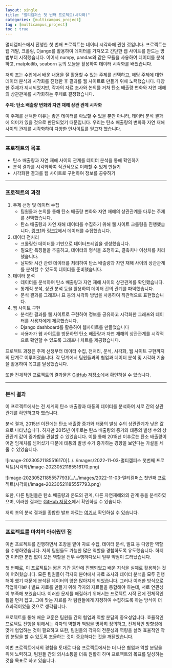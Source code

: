```yaml
---
layout: single
title: "멀티캠퍼스 첫 번째 프로젝트(시각화)"
categories: [multicampus_project]
tag : [multicampus_project]
toc : true
---
```


멀티캠퍼스에서 진행한 첫 번째 프로젝트는 데이터 시각화에 관한 것입니다. 프로젝트는 웹 개발, 크롤링, Django를 활용하여 데이터를 가져오고 간단한 웹 사이트를 만드는 방법부터 시작했습니다. 이어서 numpy, pandas와 같은 모듈을 사용하여 데이터를 분석하고, matplotlib, seaborn 등의 모듈을 활용하여 데이터 시각화를 배웠습니다.

저희 조는 수업에서 배운 내용을 잘 활용할 수 있는 주제를 선택하고, 해당 주제에 대한 데이터 분석과 시각화를 진행한 후 결과를 웹 사이트로 만들기 위해 노력했습니다. 다양한 주제가 제시되었지만, 각자의 자료 조사와 논의를 거쳐 탄소 배출량 변화와 자연 재해의 상관관계를 시각화하는 주제로 결정했습니다.

**주제: 탄소 배출량 변화와 자연 재해 상관 관계 시각화**

이 주제를 선택한 이유는 좋은 데이터를 확보할 수 있을 뿐만 아니라, 데이터 분석 결과에 의미가 있을 것으로 판단되었기 때문입니다. 우리는 탄소 배출량의 변화와 자연 재해 사이의 관계를 시각화하여 다양한 인사이트를 얻고자 했습니다.

------

### 프로젝트의 목표

- 탄소 배출량과 자연 재해 사이의 관계를 데이터 분석을 통해 확인하기
- 분석 결과를 시각화하여 직관적으로 이해할 수 있게 만들기
- 시각화한 결과를 웹 사이트로 구현하여 정보를 공유하기

------

### 프로젝트의 과정

1. 주제 선정 및 데이터 수집
   - 팀원들과 논의를 통해 탄소 배출량 변화와 자연 재해의 상관관계를 다루는 주제를 선택했습니다.
   - 탄소 배출량과 자연 재해 데이터를 수집하기 위해 웹 사이트 크롤링을 진행했습니다. [링크1](http://tropical.atmos.colostate.edu/Realtime/index.php?arch&loc=global)와 [링크2](https://databank.worldbank.org/reports.aspx?source=2&series=EN.ATM.CO2E.PC&country=)에서 데이터를 수집했습니다.
2. 데이터 전처리
   - 크롤링한 데이터를 기반으로 데이터프레임을 생성했습니다.
   - 필요한 특징들을 추출하고, 데이터의 형식을 조정하고, 결측치나 이상치를 처리했습니다.
   - 날짜와 시간 관련 데이터를 처리하여 탄소 배출량과 자연 재해 사이의 상관관계를 분석할 수 있도록 데이터를 준비했습니다.
3. 데이터 분석
   - 데이터를 분석하여 탄소 배출량과 자연 재해 사이의 상관관계를 확인했습니다.
   - 통계적 분석, 상관 분석 등을 활용하여 데이터 간의 관계를 파악했습니다.
   - 분석 결과를 그래프나 표 등의 시각화 방법을 사용하여 직관적으로 표현했습니다.
4. 웹 사이트 구현
   - 분석한 결과를 웹 사이트로 구현하여 정보를 공유하고 시각화한 그래프와 데이터를 사용자에게 제공했습니다.
   - Django dashboard를 활용하여 웹사이트를 만들었습니다
   - 사용자가 웹 사이트를 방문하면 탄소 배출량과 자연 재해의 상관관계를 시각적으로 확인할 수 있도록 그래프나 차트를 제공했습니다.

프로젝트 과정은 주제 선정부터 데이터 수집, 전처리, 분석, 시각화, 웹 사이트 구현까지의 단계로 이루어졌습니다. 각 단계에서 팀원들과의 협업과 데이터 분석 및 시각화 기술을 활용하여 목표를 달성했습니다. 

또한 전체적인 프로젝트의 결과물은 [GitHub 저장소](https://github.com/LeeJeaHyuk/Multicampus-2210-ProjectGroup4)에서 확인하실 수 있습니다. 

------

### 분석 결과

이 프로젝트에서는 전 세계의 탄소 배출량과 태풍의 데이터를 분석하여 서로 간의 상관관계를 확인하고자 했습니다.

분석 결과, 2015년 이전에는 탄소 배출량 증가와 태풍의 발생 수의 상관관계가 낮은 값으로 나타났습니다. 하지만 2015년 이후로는 탄소 배출량의 증가와 태풍의 발생 수의 상관관계 값이 증가함을 관찰할 수 있었습니다. 이를 통해 2015년 이후로는 탄소 배출량이 어떤 임계치를 넘어섰기 때문에 태풍의 발생 수가 증가하는 경향을 보인다는 가설을 세울 수 있었습니다.

![image-20230521185516170](../../images/2022-11-03-멀티캠퍼스 첫번째 프로젝트(시각화)/image-20230521185516170.png)

![image-20230521185557793](../../images/2022-11-03-멀티캠퍼스 첫번째 프로젝트(시각화)/image-20230521185557793.png)

또한, 다른 팀원들은 탄소 배출량과 온도의 관계, 다른 자연재해와의 관계 등을 분석하였으며, 이러한 결과는 [GitHub 저장소](https://github.com/LeeJeaHyuk/Multicampus-2210-ProjectGroup4)에서 확인하실 수 있습니다.

저희 조의 분석 결과를 종합한 발표 자료는 [여기서](https://github.com/LeeJeaHyuk/Multicampus-2210-ProjectGroup4/blob/master/Project/[데이터박4조]탄소배출과기후위기상관관계_취합_final.pdf) 확인하실 수 있습니다.

------

### 프로젝트를 마치며 아쉬웠던 점

이번 프로젝트를 진행하면서 조장을 맡아 자료 수집, 데이터 분석, 발표 등 다양한 역할을 수행하였습니다. 저희 팀원들도 가능한 많은 역할을 경험하도록 유도했습니다. 하지만 이러한 분업 없이 모든 역할을 전부 수행하다보니 일부 약점이 드러났습니다.

첫 번째로, 이 프로젝트는 짧은 기간 동안에 진행되었고 배운 지식을 실제로 활용하는 것이 어려웠습니다. 모든 팀원들이 각자의 분야에서 자료 조사와 데이터 분석을 모두 진행해야 했기 때문에 분석된 데이터의 양은 많아지게 되었습니다. 그러나 이러한 방식으로 작업하다보니 발표 자료를 만들기 위해 각자의 자료들을 통합해야 하는데, 서로 연관성이 부족해 보였습니다. 이러한 문제를 해결하기 위해서는 프로젝트 시작 전에 전체적인 틀을 먼저 잡고, 그에 맞는 자료를 각 팀원들에게 지정하여 수집하도록 하는 방식이 더 효과적이었을 것으로 생각됩니다.

프로젝트를 통해 배운 교훈은 팀원들 간의 협업과 역할 분담의 중요성입니다. 효율적인 프로젝트 진행을 위해서는 각자의 역할과 책임을 명확히 정의하고, 전체적인 방향성에 맞게 협업하는 것이 필요하고 또한, 팀원들의 각자의 전문성과 역량을 살려 효율적인 작업 분담을 할 수 있도록 조율하는 것이 중요하다는 것을 깨닫았습니다.

이번 프로젝트에서의 경험을 토대로 다음 프로젝트에서는 더 나은 협업과 역할 분담을 위해 노력하고, 팀원들 간의 의사소통을 더욱 원활히 하며 프로젝트의 목표를 달성하는 것을 목표로 하고 있습니다.